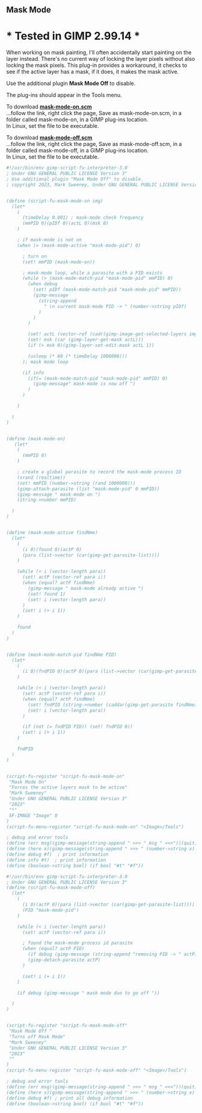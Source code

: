 ## Mask Mode

# * Tested in GIMP 2.99.14 *
  
When working on mask painting, I'll often accidentally start painting on the layer instead. There's no current way of locking the layer pixels without also locking the mask pixels. This plug-in provides a workaround, it checks to see if the active
layer has a mask, if it does, it makes the mask active.  
  
Use the additional plugin **Mask Mode Off** to disable.  
  
The plug-ins should appear in the Tools menu.  
  
To download [**mask-mode-on.scm**](https://raw.githubusercontent.com/script-fu/script-fu.github.io/main/plug-ins/mask-mode-on/mask-mode-on.scm)  
...follow the link, right click the page, Save as mask-mode-on.scm, in a folder called mask-mode-on, in a GIMP plug-ins location.  
In Linux, set the file to be executable.
   
To download [**mask-mode-off.scm**](https://raw.githubusercontent.com/script-fu/script-fu.github.io/main/plug-ins/mask-mode-off/mask-mode-off.scm)  
...follow the link, right click the page, Save as mask-mode-off.scm, in a folder called mask-mode-off, in a GIMP plug-ins location.  
In Linux, set the file to be executable.  
  


```scheme
#!/usr/bin/env gimp-script-fu-interpreter-3.0
; Under GNU GENERAL PUBLIC LICENSE Version 3"
; Use additional plugin "Mask Mode Off" to disable.
; copyright 2023, Mark Sweeney, Under GNU GENERAL PUBLIC LICENSE Version 3


(define (script-fu-mask-mode-on img)
  (let*
    (
      (timeDelay 0.001) ; mask-mode check frequency
      (mmPID 0)(pIDf 0)(actL 0)(msk 0)
    )

    ; if mask-mode is not on
    (when (= (mask-mode-active "mask-mode-pid") 0)

      ; turn on
      (set! mmPID (mask-mode-on))

      ; mask-mode loop, while a parasite with a PID exists
      (while (> (mask-mode-match-pid "mask-mode-pid" mmPID) 0)
        (when debug
          (set! pIDf (mask-mode-match-pid "mask-mode-pid" mmPID))
          (gimp-message
            (string-append
              " \n current mask-mode PID -> " (number->string pIDf)
            )
          )
        )

        (set! actL (vector-ref (cadr(gimp-image-get-selected-layers img)) 0))
        (set! msk (car (gimp-layer-get-mask actL)))
        (if (> msk 0)(gimp-layer-set-edit-mask actL 1))

        (usleep (* 60 (* timeDelay 1000000)))
      ); mask mode loop

      (if info
        (if(= (mask-mode-match-pid "mask-mode-pid" mmPID) 0)
          (gimp-message" mask-mode is now off ")
        )
      )

    )

  )
)


(define (mask-mode-on)
   (let*
    (
      (mmPID 0)
    )

    ; create a global parasite to record the mask-mode process ID
    (srand (realtime))
    (set! mmPID (number->string (rand 1000000)))
    (gimp-attach-parasite (list "mask-mode-pid" 0 mmPID))
    (gimp-message " mask-mode on ")
    (string->number mmPID)

  )
)


(define (mask-mode-active findNme)
  (let*
    (
      (i 0)(found 0)(actP 0)
      (para (list->vector (car(gimp-get-parasite-list))))
    )

    (while (< i (vector-length para))
      (set! actP (vector-ref para i))
      (when (equal? actP findNme)
        (gimp-message " mask-mode already active ")
        (set! found 1)
        (set! i (vector-length para))
      )
      (set! i (+ i 1))
    )

    found
  )
)


(define (mask-mode-match-pid findNme PID)
  (let*
    (
      (i 0)(fndPID 0)(actP 0)(para (list->vector (car(gimp-get-parasite-list))))
    )

    (while (< i (vector-length para))
      (set! actP (vector-ref para i))
      (when (equal? actP findNme)
        (set! fndPID (string->number (caddar(gimp-get-parasite findNme))))
        (set! i (vector-length para))
      )

      (if (not (= fndPID PID)) (set! fndPID 0))
      (set! i (+ i 1))
    )

    fndPID
  )
)


(script-fu-register "script-fu-mask-mode-on"
 "Mask Mode On" 
 "Forces the active layers mask to be active"
 "Mark Sweeney"
 "Under GNU GENERAL PUBLIC LICENSE Version 3"
 "2023"
 "*"
 SF-IMAGE "Image" 0
)
(script-fu-menu-register "script-fu-mask-mode-on" "<Image>/Tools")

; debug and error tools
(define (err msg)(gimp-message(string-append " >>> " msg " <<<"))(quit))
(define (here x)(gimp-message(string-append " >>> " (number->string x) " <<<")))
(define debug #f)  ; print information
(define info #t)  ; print information
(define (boolean->string bool) (if bool "#t" "#f"))
```
  
   
```scheme
#!/usr/bin/env gimp-script-fu-interpreter-3.0
; Under GNU GENERAL PUBLIC LICENSE Version 3"
(define (script-fu-mask-mode-off)
  (let*
    (
      (i 0)(actP 0)(para (list->vector (car(gimp-get-parasite-list))))
      (PID "mask-mode-pid")
    )

    (while (< i (vector-length para))
      (set! actP (vector-ref para i))

      ; found the mask-mode process id parasite
      (when (equal? actP PID)
        (if debug (gimp-message (string-append "removing PID -> " actP)))
        (gimp-detach-parasite actP)
      )

      (set! i (+ i 1))
    )

    (if debug (gimp-message " mask mode due to go off "))

  )
)


(script-fu-register "script-fu-mask-mode-off"
 "Mask Mode Off "
 "Turns off Mask Mode"
 "Mark Sweeney"
 "Under GNU GENERAL PUBLIC LICENSE Version 3"
 "2023"
 ""
)
(script-fu-menu-register "script-fu-mask-mode-off" "<Image>/Tools")

; debug and error tools
(define (err msg)(gimp-message(string-append " >>> " msg " <<<"))(quit))
(define (here x)(gimp-message(string-append " >>> " (number->string x) " <<<")))
(define debug #f) ; print all debug information
(define (boolean->string bool) (if bool "#t" "#f"))
```